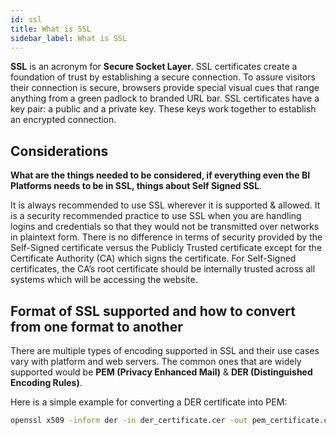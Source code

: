 ```yaml
---
id: ssl
title: What is SSL
sidebar_label: What is SSL
---
```


**SSL** is an acronym for **Secure Socket Layer**.
SSL certificates create a foundation of trust by establishing a secure connection. To assure visitors their connection is secure, browsers provide special visual cues that range anything from a green padlock to branded URL bar.
SSL certificates have a key pair: a public and a private key. These keys work together to establish an encrypted connection.

## Considerations 
**What are the things needed to be considered, if everything even the BI Platforms needs to be in SSL, things about Self Signed SSL**.

It is always recommended to use SSL wherever it is supported & allowed.
It is a security recommended practice to use SSL when you are handling logins and credentials so that they would not be transmitted over networks in plaintext form.
There is no difference in terms of security provided by the Self-Signed certificate versus the Publicly Trusted certificate except for the Certificate Authority (CA) which signs the certificate.
For Self-Signed certificates, the CA’s root certificate should be internally trusted across all systems which will be accessing the website.

## Format of SSL supported and how to convert from one format to another
There are multiple types of encoding supported in SSL and their use cases vary with platform and web servers.
The common ones that are widely supported would be **PEM (Privacy Enhanced Mail)** & **DER (Distinguished Encoding Rules)**.

Here is a simple example for converting a DER certificate into PEM:

```bash
openssl x509 -inform der -in der_certificate.cer -out pem_certificate.crt
```

